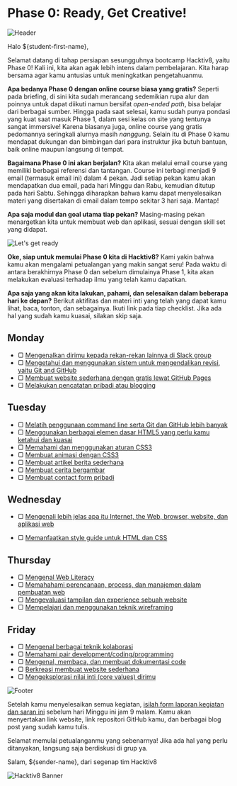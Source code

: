 # Phase 0: Ready, Get Creative!

![Header](images/header.png)

Halo ${student-first-name},

Selamat datang di tahap persiapan sesungguhnya bootcamp Hacktiv8, yaitu Phase 0! Kali ini, kita akan agak lebih intens dalam pembelajaran. Kita harap bersama agar kamu antusias untuk meningkatkan pengetahuanmu.

**Apa bedanya Phase 0 dengan online course biasa yang gratis?** Seperti pada briefing, di sini kita sudah merancang sedemikian rupa alur dan poinnya untuk dapat diikuti namun bersifat _open-ended path_, bisa belajar dari berbagai sumber. Hingga pada saat selesai, kamu sudah punya pondasi yang kuat saat masuk Phase 1, dalam sesi kelas on site yang tentunya sangat immersive! Karena biasanya juga, online course yang gratis pedomannya seringkali alurnya masih  _nanggung_. Selain itu di Phase 0 kamu mendapat dukungan dan bimbingan dari para instruktur jika butuh bantuan, baik online maupun langsung di tempat.

**Bagaimana Phase 0 ini akan berjalan?** Kita akan melalui email course yang memiliki berbagai referensi dan tantangan. Course ini terbagi menjadi 9 email (termasuk email ini) dalam 4 pekan. Jadi setiap pekan kamu akan mendapatkan dua email, pada hari Minggu dan Rabu, kemudian ditutup pada hari Sabtu. Sehingga diharapkan bahwa kamu dapat menyelesaikan materi yang disertakan di email dalam tempo sekitar 3 hari saja. Mantap!

**Apa saja modul dan goal utama tiap pekan?** Masing-masing pekan menargetkan kita untuk membuat web dan aplikasi, sesuai dengan skill set yang didapat.

![Let's get ready](images/ready.png)

**Oke, siap untuk memulai Phase 0 kita di Hacktiv8?** Kami yakin bahwa kamu akan mengalami petualangan yang makin sangat seru! Pada waktu di antara berakhirnya Phase 0 dan sebelum dimulainya Phase 1, kita akan melakukan evaluasi terhadap ilmu yang telah kamu dapatkan.

**Apa saja yang akan kita lakukan, pahami, dan selesaikan dalam beberapa hari ke depan?** Berikut aktifitas dan materi inti yang telah yang dapat kamu lihat, baca, tonton, dan sebagainya. Ikuti link pada tiap checklist. Jika ada hal yang sudah kamu kuasai, silakan skip saja.

## Monday

- ▢ [Mengenalkan dirimu kepada rekan-rekan lainnya di Slack group](week-1/introduce-yourself.md)
- ▢ [Mengetahui dan menggunakan sistem untuk mengendalikan revisi, yaitu Git and GitHub](week-1/git-github-basics.md)
- ▢ [Membuat website sederhana dengan gratis lewat GitHub Pages](week-1/github-pages.md)
- ▢ [Melakukan pencatatan pribadi atau blogging](week-1/blogging.md)

## Tuesday

- ▢ [Melatih penggunaan command line serta Git dan GitHub lebih banyak](week-1/cli-git-github-practice.md)
- ▢ [Menggunakan berbagai elemen dasar HTML5 yang perlu kamu ketahui dan kuasai](week-1/html5-elements.md)
- ▢ [Memahami dan menggunakan aturan CSS3](week-1/css3-rules.md)
- ▢ [Membuat animasi dengan CSS3](week-1/css3-animations.md)
- ▢ [Membuat artikel berita sederhana](week-1/news-article.md)
- ▢ [Membuat cerita bergambar](week-1/story-with-images.md)
- ▢ [Membuat contact form pribadi](week-1/contact-form.md)

## Wednesday

- ▢ [Mengenali lebih jelas apa itu Internet, the Web, browser, website, dan aplikasi web](week-1/internet-web.md)

- ▢ [Memanfaatkan style guide untuk HTML dan CSS](week-1/html-css-style-guide.md)

## Thursday

- ▢ [Mengenal Web Literacy](week-1/web-literacy.md)
- ▢ [Memahahami perencanaan, process, dan manajemen dalam pembuatan web](week-1/web-dev-process.md)
- ▢ [Mengevaluasi tampilan dan experience sebuah website](week-1/website-evaluation.md)
- ▢ [Mempelajari dan menggunakan teknik wireframing](week-1/wireframing.md)

## Friday

- ▢ [Mengenal berbagai teknik kolaborasi](week-1/collaboration-techniques.md)
- ▢ [Memahami pair development/coding/programming](week-1/pair-programming.md)
- ▢ [Mengenal, membaca, dan membuat dokumentasi code](week-1/code-documentation.md)
- ▢ [Berkreasi membuat website sederhana](week-1/website-creation.md)
- ▢ [Mengeksplorasi nilai inti (core values) dirimu](week-1/core-values.md)

![Footer](images/footer.png)

Setelah kamu menyelesaikan semua kegiatan, [isilah form laporan kegiatan dan saran ini](http://) sebelum hari Minggu ini jam 9 malam. Kamu akan menyertakan link website, link repositori GitHub kamu, dan berbagai blog post yang sudah kamu tulis.

Selamat memulai petualanganmu yang sebenarnya! Jika ada hal yang perlu ditanyakan, langsung saja berdiskusi di grup ya.

Salam,
${sender-name}, dari segenap tim Hacktiv8

![Hacktiv8 Banner](images/hacktiv8-banner.png)
